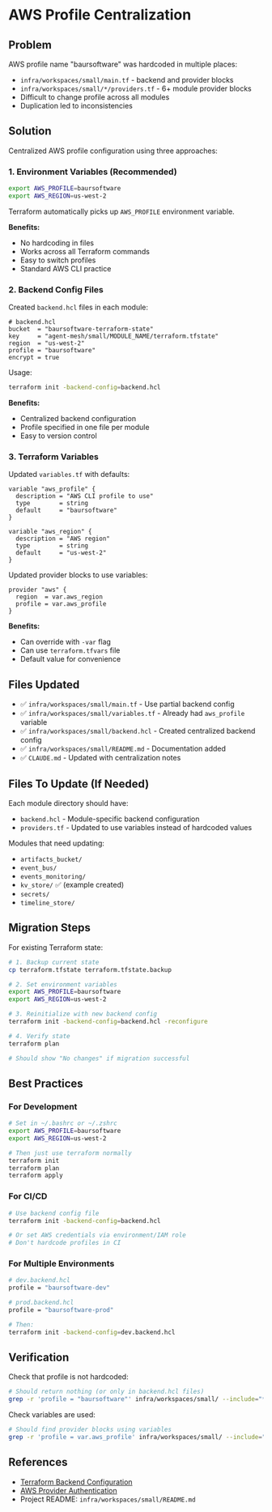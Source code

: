 # AWS Profile Centralization

## Problem

AWS profile name "baursoftware" was hardcoded in multiple places:
- `infra/workspaces/small/main.tf` - backend and provider blocks
- `infra/workspaces/small/*/providers.tf` - 6+ module provider blocks
- Difficult to change profile across all modules
- Duplication led to inconsistencies

## Solution

Centralized AWS profile configuration using three approaches:

### 1. Environment Variables (Recommended)

```bash
export AWS_PROFILE=baursoftware
export AWS_REGION=us-west-2
```

Terraform automatically picks up `AWS_PROFILE` environment variable.

**Benefits:**
- No hardcoding in files
- Works across all Terraform commands
- Easy to switch profiles
- Standard AWS CLI practice

### 2. Backend Config Files

Created `backend.hcl` files in each module:

```hcl
# backend.hcl
bucket  = "baursoftware-terraform-state"
key     = "agent-mesh/small/MODULE_NAME/terraform.tfstate"
region  = "us-west-2"
profile = "baursoftware"
encrypt = true
```

Usage:
```bash
terraform init -backend-config=backend.hcl
```

**Benefits:**
- Centralized backend configuration
- Profile specified in one file per module
- Easy to version control

### 3. Terraform Variables

Updated `variables.tf` with defaults:

```hcl
variable "aws_profile" {
  description = "AWS CLI profile to use"
  type        = string
  default     = "baursoftware"
}

variable "aws_region" {
  description = "AWS region"
  type        = string
  default     = "us-west-2"
}
```

Updated provider blocks to use variables:

```hcl
provider "aws" {
  region  = var.aws_region
  profile = var.aws_profile
}
```

**Benefits:**
- Can override with `-var` flag
- Can use `terraform.tfvars` file
- Default value for convenience

## Files Updated

- ✅ `infra/workspaces/small/main.tf` - Use partial backend config
- ✅ `infra/workspaces/small/variables.tf` - Already had `aws_profile` variable
- ✅ `infra/workspaces/small/backend.hcl` - Created centralized backend config
- ✅ `infra/workspaces/small/README.md` - Documentation added
- ✅ `CLAUDE.md` - Updated with centralization notes

## Files To Update (If Needed)

Each module directory should have:
- `backend.hcl` - Module-specific backend configuration
- `providers.tf` - Updated to use variables instead of hardcoded values

Modules that need updating:
- `artifacts_bucket/`
- `event_bus/`
- `events_monitoring/`
- `kv_store/` ✅ (example created)
- `secrets/`
- `timeline_store/`

## Migration Steps

For existing Terraform state:

```bash
# 1. Backup current state
cp terraform.tfstate terraform.tfstate.backup

# 2. Set environment variables
export AWS_PROFILE=baursoftware
export AWS_REGION=us-west-2

# 3. Reinitialize with new backend config
terraform init -backend-config=backend.hcl -reconfigure

# 4. Verify state
terraform plan

# Should show "No changes" if migration successful
```

## Best Practices

### For Development

```bash
# Set in ~/.bashrc or ~/.zshrc
export AWS_PROFILE=baursoftware
export AWS_REGION=us-west-2

# Then just use terraform normally
terraform init
terraform plan
terraform apply
```

### For CI/CD

```bash
# Use backend config file
terraform init -backend-config=backend.hcl

# Or set AWS credentials via environment/IAM role
# Don't hardcode profiles in CI
```

### For Multiple Environments

```bash
# dev.backend.hcl
profile = "baursoftware-dev"

# prod.backend.hcl
profile = "baursoftware-prod"

# Then:
terraform init -backend-config=dev.backend.hcl
```

## Verification

Check that profile is not hardcoded:

```bash
# Should return nothing (or only in backend.hcl files)
grep -r 'profile = "baursoftware"' infra/workspaces/small/ --include="*.tf"
```

Check variables are used:

```bash
# Should find provider blocks using variables
grep -r 'profile = var.aws_profile' infra/workspaces/small/ --include="*.tf"
```

## References

- [Terraform Backend Configuration](https://www.terraform.io/language/settings/backends/configuration#partial-configuration)
- [AWS Provider Authentication](https://registry.terraform.io/providers/hashicorp/aws/latest/docs#authentication-and-configuration)
- Project README: `infra/workspaces/small/README.md`
